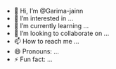 - 👋 Hi, I’m @Garima-jainn
- 👀 I’m interested in ...
- 🌱 I’m currently learning ...
- 💞️ I’m looking to collaborate on ...
- 📫 How to reach me ...
- 😄 Pronouns: ...
- ⚡ Fun fact: ...

<!---
Garima-jainn/Garima-jainn is a ✨ special ✨ repository because its `README.md` (this file) appears on your GitHub profile.
You can click the Preview link to take a look at your changes.
--->
